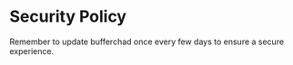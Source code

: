 # Security Policy

Remember to update bufferchad once every few days to ensure a secure experience.
